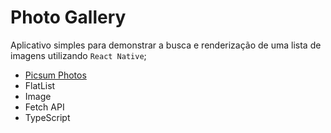 # Photo Gallery

Aplicativo simples para demonstrar a busca e renderização de uma lista de imagens utilizando `React Native`;

-  [Picsum Photos](https://picsum.photos/)
-  FlatList
-  Image
-  Fetch API
-  TypeScript
